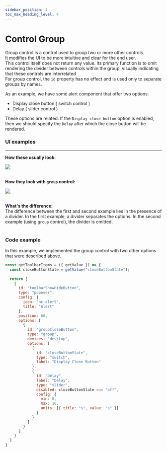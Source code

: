 ```yaml
---
sidebar_position: 4
toc_max_heading_level: 4
---
```

# Control Group
Group control is a control used to group two or more other controls. <br/> It modifies the UI to be more intuitive and clear for the end user. <br/> This control itself does not return any value. Its primary function is to omit rendering the divider between controls within the group, visually indicating that these controls are interrelated <br/>
For group control, the `id` property has no effect and is used only to separate groups by names.

As an example, we have some alert component that offer two options:

<ul>
  <li>Display close button ( switch control )</li>
  <li>Delay ( slider control )</li>
</ul>

These options are related. If the `Display close button` option is enabled, then we should specify the `Delay` after which the close button will be rendered.

### UI examples
---
**How these usually look:** <br/>

<img  class="brz-img--border" src="/img/control-group/alert-options-no-group.png" /> <br/><br/>

**How they look with `group` control:** <br/>

<img  class="brz-img--border" src="/img/control-group/alert-options-group.png" /> <br/><br/>

**What's the difference:** <br/>
The difference between the first and second example lies in the presence of a divider. In the first example, a divider separates the options. In the second example (using `group` control), the divider is omitted. <br/><br/>

### Code example
In this example, we implemented the group control with two other options that were described above.

```js
const getToolbarItems = ({ getValue }) => {
  const closeButtonState = getValue("closeButtonState");
  
  return [
    {
      id: "toolbarShowHideButton",
      type: "popover",
      config: {
        icon: "nc-alert",
        title: "Alert"
      },
      position: 60,
      options: [
        {
          id: "groupCloseButton",
          type: "group",
          devices: "desktop",
          options: [
            {
              id: "closeButtonState",
              type: "switch",
              label: "Display Close Button"
            },
            {
              id: "delay",
              label: "Delay",
              type: "slider",
              disabled: closeButtonState === "off",
              config: {
                min: 0,
                max: 10,
                units: [{ title: "s", value: "s" }]
              }
            }
          ]
        }
      ]
    }
  ]
}
```
